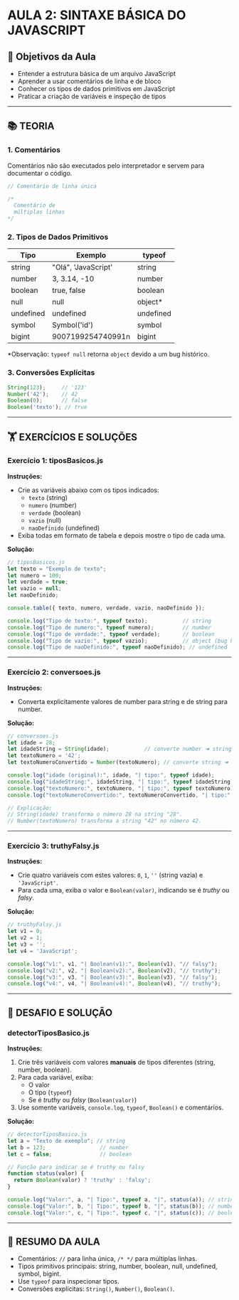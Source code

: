 # AULA 2: SINTAXE BÁSICA DO JAVASCRIPT

## 🎯 Objetivos da Aula
- Entender a estrutura básica de um arquivo JavaScript
- Aprender a usar comentários de linha e de bloco
- Conhecer os tipos de dados primitivos em JavaScript
- Praticar a criação de variáveis e inspeção de tipos

---

## 📚 TEORIA

### 1. Comentários
Comentários não são executados pelo interpretador e servem para documentar o código.

```javascript
// Comentário de linha única

/*
  Comentário de
  múltiplas linhas
*/
```

### 2. Tipos de Dados Primitivos

| Tipo        | Exemplo                 | typeof         |
|-------------|-------------------------|----------------|
| string      | "Olá", 'JavaScript'    | string         |
| number      | 3, 3.14, -10            | number         |
| boolean     | true, false             | boolean        |
| null        | null                    | object*        |
| undefined   | undefined               | undefined      |
| symbol      | Symbol('id')            | symbol         |
| bigint      | 9007199254740991n       | bigint         |

*Observação: `typeof null` retorna `object` devido a um bug histórico.

### 3. Conversões Explícitas

```javascript
String(123);     // '123'
Number('42');    // 42
Boolean(0);      // false
Boolean('texto'); // true
```

---

## 🏋️ EXERCÍCIOS E SOLUÇÕES

### Exercício 1: tiposBasicos.js
**Instruções:**
- Crie as variáveis abaixo com os tipos indicados:
  - `texto` (string)
  - `numero` (number)
  - `verdade` (boolean)
  - `vazio` (null)
  - `naoDefinido` (undefined)
- Exiba todas em formato de tabela e depois mostre o tipo de cada uma.

**Solução:**
```javascript
// tiposBasicos.js
let texto = "Exemplo de texto";
let numero = 100;
let verdade = true;
let vazio = null;
let naoDefinido;

console.table({ texto, numero, verdade, vazio, naoDefinido });

console.log("Tipo de texto:", typeof texto);           // string
console.log("Tipo de numero:", typeof numero);         // number
console.log("Tipo de verdade:", typeof verdade);       // boolean
console.log("Tipo de vazio:", typeof vazio);           // object (bug histórico)
console.log("Tipo de naoDefinido:", typeof naoDefinido); // undefined
```

---

### Exercício 2: conversoes.js
**Instruções:**
- Converta explicitamente valores de number para string e de string para number.

**Solução:**
```javascript
// conversoes.js
let idade = 28;
let idadeString = String(idade);           // converte number ➜ string
let textoNumero = '42';
let textoNumeroConvertido = Number(textoNumero); // converte string ➜ number

console.log("idade (original):", idade, "| tipo:", typeof idade);                  // number
console.log("idadeString:", idadeString, "| tipo:", typeof idadeString);          // string
console.log("textoNumero:", textoNumero, "| tipo:", typeof textoNumero);          // string
console.log("textoNumeroConvertido:", textoNumeroConvertido, "| tipo:", typeof textoNumeroConvertido); // number

// Explicação:
// String(idade) transforma o número 28 na string "28".
// Number(textoNumero) transforma a string "42" no número 42.
```

---

### Exercício 3: truthyFalsy.js
**Instruções:**
- Crie quatro variáveis com estes valores: `0`, `1`, `''` (string vazia) e `'JavaScript'`.
- Para cada uma, exiba o valor e `Boolean(valor)`, indicando se é *truthy* ou *falsy*.

**Solução:**
```javascript
// truthyFalsy.js
let v1 = 0;
let v2 = 1;
let v3 = '';
let v4 = 'JavaScript';

console.log("v1:", v1, "| Boolean(v1):", Boolean(v1), "// falsy");       // 0 é falsy
console.log("v2:", v2, "| Boolean(v2):", Boolean(v2), "// truthy");      // 1 é truthy
console.log("v3:", v3, "| Boolean(v3):", Boolean(v3), "// falsy");       // '' é falsy
console.log("v4:", v4, "| Boolean(v4):", Boolean(v4), "// truthy");      // 'JavaScript' é truthy
```

---

## 🚀 DESAFIO E SOLUÇÃO

### detectorTiposBasico.js
**Instruções:**
1. Crie três variáveis com valores **manuais** de tipos diferentes (string, number, boolean).
2. Para cada variável, exiba:
   - O valor
   - O tipo (`typeof`)
   - Se é *truthy* ou *falsy* (`Boolean(valor)`)
3. Use somente variáveis, `console.log`, `typeof`, `Boolean()` e comentários.

**Solução:**
```javascript
// detectorTiposBasico.js
let a = "Texto de exemplo"; // string
let b = 123;                 // number
let c = false;               // boolean

// Função para indicar se é truthy ou falsy
function status(valor) {
  return Boolean(valor) ? 'truthy' : 'falsy';
}

console.log("Valor:", a, "| Tipo:", typeof a, "|", status(a)); // string, truthy
console.log("Valor:", b, "| Tipo:", typeof b, "|", status(b)); // number, truthy
console.log("Valor:", c, "| Tipo:", typeof c, "|", status(c)); // boolean, falsy
```

---

## 📝 RESUMO DA AULA
- Comentários: `//` para linha única, `/* */` para múltiplas linhas.
- Tipos primitivos principais: string, number, boolean, null, undefined, symbol, bigint.
- Use `typeof` para inspecionar tipos.
- Conversões explícitas: `String()`, `Number()`, `Boolean()`.

